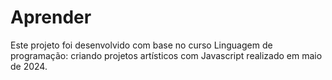 # Aprender
Este projeto foi desenvolvido com base no curso Linguagem de programação: criando projetos artísticos com Javascript realizado em maio de 2024.
